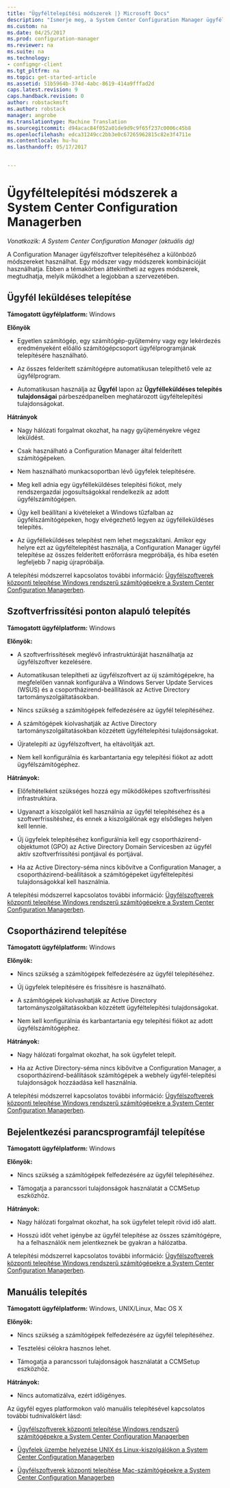 ```yaml
---
title: "Ügyféltelepítési módszerek |} Microsoft Docs"
description: "Ismerje meg, a System Center Configuration Manager ügyfél-telepítési módszert."
ms.custom: na
ms.date: 04/25/2017
ms.prod: configuration-manager
ms.reviewer: na
ms.suite: na
ms.technology:
- configmgr-client
ms.tgt_pltfrm: na
ms.topic: get-started-article
ms.assetid: 51b5964b-374d-4abc-8619-414a9fffad2d
caps.latest.revision: 9
caps.handback.revision: 0
author: robstackmsft
ms.author: robstack
manager: angrobe
ms.translationtype: Machine Translation
ms.sourcegitcommit: d94acac84f052a01de9d9c9f65f237c0006c45b8
ms.openlocfilehash: edca31249cc2bb3e0c67265962815c82e3f4711e
ms.contentlocale: hu-hu
ms.lasthandoff: 05/17/2017


---
```

# <a name="client-installation-methods-in-system-center-configuration-manager"></a>Ügyféltelepítési módszerek a System Center Configuration Managerben

*Vonatkozik: A System Center Configuration Manager (aktuális ág)*

A Configuration Manager ügyfélszoftver telepítéséhez a különböző módszereket használhat. Egy módszer vagy módszerek kombinációját használhatja. Ebben a témakörben áttekintheti az egyes módszerek, megtudhatja, melyik működhet a legjobban a szervezetében.  

## <a name="client-push-installation"></a>Ügyfél leküldéses telepítése  

 **Támogatott ügyfélplatform:** Windows  

 **Előnyök**  

-   Egyetlen számítógép, egy számítógép-gyűjtemény vagy egy lekérdezés eredményeként előálló számítógépcsoport ügyfélprogramjának telepítésére használható.  

-   Az összes felderített számítógépre automatikusan telepíthető vele az ügyfélprogram.  

-   Automatikusan használja az **Ügyfél** lapon az **Ügyfélleküldéses telepítés tulajdonságai** párbeszédpanelben meghatározott ügyféltelepítési tulajdonságokat.  

 **Hátrányok**  

-   Nagy hálózati forgalmat okozhat, ha nagy gyűjteményekre végez leküldést.  

-   Csak használható a Configuration Manager által felderített számítógépeken.  

-   Nem használható munkacsoportban lévő ügyfelek telepítésére.  

-   Meg kell adnia egy ügyfélleküldéses telepítési fiókot, mely rendszergazdai jogosultságokkal rendelkezik az adott ügyfélszámítógépen.  

-   Úgy kell beállítani a kivételeket a Windows tűzfalban az ügyfélszámítógépeken, hogy elvégezhető legyen az ügyfélleküldéses telepítés.  

-   Az ügyfélleküldéses telepítést nem lehet megszakítani. Amikor egy helyre ezt az ügyféltelepítést használja, a Configuration Manager ügyfél telepítése az összes felderített erőforrásra megpróbálja, és hiba esetén legfeljebb 7 napig újrapróbálja.  

 A telepítési módszerrel kapcsolatos további információ: [Ügyfélszoftverek központi telepítése Windows rendszerű számítógépekre a System Center Configuration Managerben](../../../../core/clients/deploy/deploy-clients-to-windows-computers.md).  

## <a name="software-update-point-based-installation"></a>Szoftverfrissítési ponton alapuló telepítés  
 **Támogatott ügyfélplatform:** Windows  

 **Előnyök:**  

-   A szoftverfrissítések meglévő infrastruktúráját használhatja az ügyfélszoftver kezelésére.  

-   Automatikusan telepítheti az ügyfélszoftvert az új számítógépekre, ha megfelelően vannak konfigurálva a Windows Server Update Services (WSUS) és a csoportházirend-beállítások az Active Directory tartományszolgáltatásokban.  

-   Nincs szükség a számítógépek felfedezésére az ügyfél telepítéséhez.  

-   A számítógépek kiolvashatják az Active Directory tartományszolgáltatásokban közzétett ügyféltelepítési tulajdonságokat.  

-   Újratelepíti az ügyfélszoftvert, ha eltávolítják azt.  

-   Nem kell konfigurálnia és karbantartania egy telepítési fiókot az adott ügyfélszámítógéphez.  

 **Hátrányok:**  

-   Előfeltételként szükséges hozzá egy működőképes szoftverfrissítési infrastruktúra.  

-   Ugyanazt a kiszolgálót kell használnia az ügyfél telepítéséhez és a szoftverfrissítéshez, és ennek a kiszolgálónak egy elsődleges helyen kell lennie.  

-   Új ügyfelek telepítéséhez konfigurálnia kell egy csoportházirend-objektumot (GPO) az Active Directory Domain Servicesben az ügyfél aktív szoftverfrissítési pontjával és portjával.  

-   Ha az Active Directory-séma nincs kibővítve a Configuration Manager, a csoportházirend-beállítások a számítógépeket ügyféltelepítési tulajdonságokkal kell használnia.  

 A telepítési módszerrel kapcsolatos további információ: [Ügyfélszoftverek központi telepítése Windows rendszerű számítógépekre a System Center Configuration Managerben](../../../../core/clients/deploy/deploy-clients-to-windows-computers.md).  

## <a name="group-policy-installation"></a>Csoportházirend telepítése  
 **Támogatott ügyfélplatform:** Windows  

 **Előnyök:**  

-   Nincs szükség a számítógépek felfedezésére az ügyfél telepítéséhez.  

-   Új ügyfelek telepítésére és frissítésre is használható.  

-   A számítógépek kiolvashatják az Active Directory tartományszolgáltatásokban közzétett ügyféltelepítési tulajdonságokat.  

-   Nem kell konfigurálnia és karbantartania egy telepítési fiókot az adott ügyfélszámítógéphez.  

 **Hátrányok:**  

-   Nagy hálózati forgalmat okozhat, ha sok ügyfelet telepít.  

-   Ha az Active Directory-séma nincs kibővítve a Configuration Manager, a csoportházirend-beállítások számítógépek a webhely ügyfél-telepítési tulajdonságok hozzáadása kell használnia.  

 A telepítési módszerrel kapcsolatos további információ: [Ügyfélszoftverek központi telepítése Windows rendszerű számítógépekre a System Center Configuration Managerben](../../../../core/clients/deploy/deploy-clients-to-windows-computers.md).  

## <a name="logon-script-installation"></a>Bejelentkezési parancsprogramfájl telepítése  
 **Támogatott ügyfélplatform:** Windows  

 **Előnyök:**  

-   Nincs szükség a számítógépek felfedezésére az ügyfél telepítéséhez.  

-   Támogatja a parancssori tulajdonságok használatát a CCMSetup eszközhöz.  

 **Hátrányok:**  

-   Nagy hálózati forgalmat okozhat, ha sok ügyfelet telepít rövid idő alatt.  

-   Hosszú időt vehet igénybe az ügyfél telepítése az összes számítógépre, ha a felhasználók nem jelentkeznek be gyakran a hálózatba.  

 A telepítési módszerrel kapcsolatos további információ: [Ügyfélszoftverek központi telepítése Windows rendszerű számítógépekre a System Center Configuration Managerben](../../../../core/clients/deploy/deploy-clients-to-windows-computers.md).  

## <a name="manual-installation"></a>Manuális telepítés  
 **Támogatott ügyfélplatform:** Windows, UNIX/Linux, Mac OS X  

 **Előnyök:**  

-   Nincs szükség a számítógépek felfedezésére az ügyfél telepítéséhez.  

-   Tesztelési célokra hasznos lehet.  

-   Támogatja a parancssori tulajdonságok használatát a CCMSetup eszközhöz.  

 **Hátrányok:**  

-   Nincs automatizálva, ezért időigényes.  

 Az ügyfél egyes platformokon való manuális telepítésével kapcsolatos további tudnivalókért lásd:  

-   [Ügyfélszoftverek központi telepítése Windows rendszerű számítógépekre a System Center Configuration Managerben](../../../../core/clients/deploy/deploy-clients-to-windows-computers.md)  

-   [Ügyfelek üzembe helyezése UNIX és Linux-kiszolgálókon a System Center Configuration Managerben](../../../../core/clients/deploy/deploy-clients-to-unix-and-linux-servers.md)  

-   [Ügyfélszoftverek központi telepítése Mac-számítógépekre a System Center Configuration Managerben](../../../../core/clients/deploy/deploy-clients-to-macs.md)  

